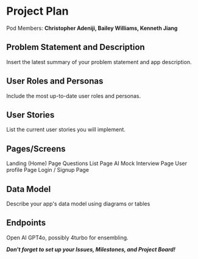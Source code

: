 # Project Plan

Pod Members: **Christopher Adeniji, Bailey Williams, Kenneth Jiang**

## Problem Statement and Description

Insert the latest summary of your problem statement and app description.

## User Roles and Personas

Include the most up-to-date user roles and personas.

## User Stories

List the current user stories you will implement.

## Pages/Screens

Landing (Home) Page 
Questions List Page
AI Mock Interview Page
User profile Page
Login / Signup Page

## Data Model

Describe your app's data model using diagrams or tables

## Endpoints

Open AI GPT4o, possibly 4turbo for ensembling.

***Don't forget to set up your Issues, Milestones, and Project Board!***
